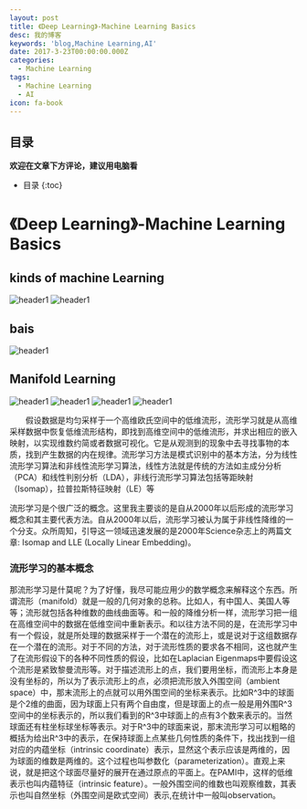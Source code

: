 ```yaml
---
layout: post
title: 《Deep Learning》-Machine Learning Basics
desc: 我的博客
keywords: 'blog,Machine Learning,AI'
date: 2017-3-23T00:00:00.000Z
categories:
  - Machine Learning
tags:
  - Machine Learning
  - AI
icon: fa-book
---
```



## 目录
**欢迎在文章下方评论，建议用电脑看**

* 目录
{:toc}

# 《Deep Learning》-Machine Learning Basics

## kinds of machine Learning

<img src="{{ site.img_path }}/Machine Learning/deep-learning1.png" alt="header1" style="height:auto!important;width:auto%;max-width:1020px;"/>

<img src="{{ site.img_path }}/Machine Learning/deep-learning2.png" alt="header1" style="height:auto!important;width:auto%;max-width:1020px;"/>

## bais
<img src="{{ site.img_path }}/Machine Learning/Bias.png" alt="header1" style="height:auto!important;width:auto%;max-width:1020px;"/>

## Manifold Learning

<img src="{{ site.img_path }}/Machine Learning/Manifold1.png" alt="header1" style="height:auto!important;width:auto%;max-width:1020px;"/>

<img src="{{ site.img_path }}/Machine Learning/Manifold2.png" alt="header1" style="height:auto!important;width:auto%;max-width:1020px;"/>

<img src="{{ site.img_path }}/Machine Learning/Manifold3.png" alt="header1" style="height:auto!important;width:auto%;max-width:1020px;"/>

<img src="{{ site.img_path }}/Machine Learning/Manifold4.png" alt="header1" style="height:auto!important;width:auto%;max-width:1020px;"/>

　　假设数据是均匀采样于一个高维欧氏空间中的低维流形，流形学习就是从高维采样数据中恢复低维流形结构，即找到高维空间中的低维流形，并求出相应的嵌入映射，以实现维数约简或者数据可视化。它是从观测到的现象中去寻找事物的本质，找到产生数据的内在规律。流形学习方法是模式识别中的基本方法，分为线性流形学习算法和非线性流形学习算法，线性方法就是传统的方法如主成分分析（PCA）和线性判别分析（LDA），非线行流形学习算法包括等距映射（Isomap），拉普拉斯特征映射（LE）等

流形学习是个很广泛的概念。这里我主要谈的是自从2000年以后形成的流形学习概念和其主要代表方法。自从2000年以后，流形学习被认为属于非线性降维的一个分支。众所周知，引导这一领域迅速发展的是2000年Science杂志上的两篇文章: Isomap and LLE (Locally Linear Embedding)。

### 流形学习的基本概念

那流形学习是什莫呢？为了好懂，我尽可能应用少的数学概念来解释这个东西。所谓流形（manifold）就是一般的几何对象的总称。比如人，有中国人、美国人等等；流形就包括各种维数的曲线曲面等。和一般的降维分析一样，流形学习把一组在高维空间中的数据在低维空间中重新表示。和以往方法不同的是，在流形学习中有一个假设，就是所处理的数据采样于一个潜在的流形上，或是说对于这组数据存在一个潜在的流形。对于不同的方法，对于流形性质的要求各不相同，这也就产生了在流形假设下的各种不同性质的假设，比如在Laplacian Eigenmaps中要假设这个流形是紧致黎曼流形等。对于描述流形上的点，我们要用坐标，而流形上本身是没有坐标的，所以为了表示流形上的点，必须把流形放入外围空间（ambient space）中，那末流形上的点就可以用外围空间的坐标来表示。比如R^3中的球面是个2维的曲面，因为球面上只有两个自由度，但是球面上的点一般是用外围R^3空间中的坐标表示的，所以我们看到的R^3中球面上的点有3个数来表示的。当然球面还有柱坐标球坐标等表示。对于R^3中的球面来说，那末流形学习可以粗略的概括为给出R^3中的表示，在保持球面上点某些几何性质的条件下，找出找到一组对应的内蕴坐标（intrinsic coordinate）表示，显然这个表示应该是两维的，因为球面的维数是两维的。这个过程也叫参数化（parameterization）。直观上来说，就是把这个球面尽量好的展开在通过原点的平面上。在PAMI中，这样的低维表示也叫内蕴特征（intrinsic feature）。一般外围空间的维数也叫观察维数，其表示也叫自然坐标（外围空间是欧式空间）表示,在统计中一般叫observation。

  <!-- 多说评论框 start -->
  <div class="ds-thread" data-thread-key="2017032301" data-title=" 《Deep Learning》-Machine Learning Basics" data-url=""></div>
<!-- 多说评论框 end -->
<!-- 多说公共JS代码 start (一个网页只需插入一次) -->
<script type="text/javascript">
var duoshuoQuery = {short_name:"yzhhome"};
  (function() {
    var ds = document.createElement('script');
    ds.type = 'text/javascript';ds.async = true;
    ds.src = (document.location.protocol == 'https:' ? 'https:' : 'http:') + '//static.duoshuo.com/embed.js';
    ds.charset = 'UTF-8';
    (document.getElementsByTagName('head')[0] 
     || document.getElementsByTagName('body')[0]).appendChild(ds);
  })();
  </script>
<!-- 多说公共JS代码 end -->

